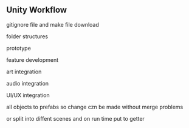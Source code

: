 <link rel="stylesheet" href="../style.css">

## Unity Workflow

gitignore file and make file download

folder structures

prototype 

feature development 

art integration

audio integration 

UI/UX integration 

all objects to prefabs so change czn be made without merge problems

or split into diffent scenes and on run time put to getter 
